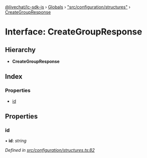 [@livechat/lc-sdk-js](../README.md) › [Globals](../globals.md) › ["src/configuration/structures"](../modules/_src_configuration_structures_.md) › [CreateGroupResponse](_src_configuration_structures_.creategroupresponse.md)

# Interface: CreateGroupResponse

## Hierarchy

* **CreateGroupResponse**

## Index

### Properties

* [id](_src_configuration_structures_.creategroupresponse.md#id)

## Properties

###  id

• **id**: *string*

*Defined in [src/configuration/structures.ts:82](https://github.com/livechat/lc-sdk-js/blob/aff69b2/src/configuration/structures.ts#L82)*
